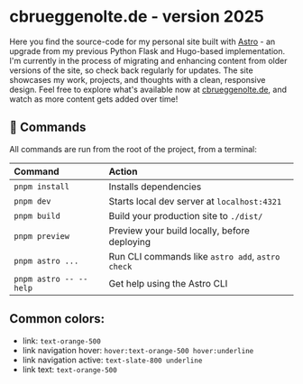 # cbrueggenolte.de - version 2025


Here you find the source-code for my personal site built with [Astro](https://astro.build) -
an upgrade from my previous Python Flask and Hugo-based implementation.
I'm currently in the process of migrating and enhancing content from older versions of the site,
so check back regularly for updates.
The site showcases my work, projects, and thoughts with a clean, responsive design.
Feel free to explore what's available now at [cbrueggenolte.de](https://cbrueggenolte.de),
and watch as more content gets added over time!

## 🧞 Commands

All commands are run from the root of the project, from a terminal:

| Command                   | Action                                           |
| :------------------------ | :----------------------------------------------- |
| `pnpm install`             | Installs dependencies                            |
| `pnpm dev`             | Starts local dev server at `localhost:4321`      |
| `pnpm build`           | Build your production site to `./dist/`          |
| `pnpm preview`         | Preview your build locally, before deploying     |
| `pnpm astro ...`       | Run CLI commands like `astro add`, `astro check` |
| `pnpm astro -- --help` | Get help using the Astro CLI                     |

## Common colors:

- link: `text-orange-500`
- link navigation hover: `hover:text-orange-500 hover:underline`
- link navigation active: `text-slate-800 underline`
- link text: `text-orange-500`

